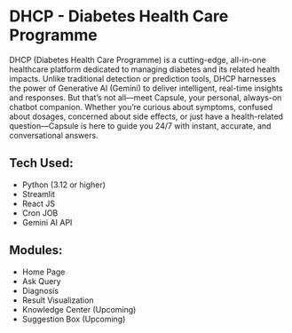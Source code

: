 # DHCP - Diabetes Health Care Programme




DHCP (Diabetes Health Care Programme) is a cutting-edge, all-in-one healthcare platform dedicated to managing diabetes and its related health impacts. Unlike traditional detection or prediction tools, DHCP harnesses the power of Generative AI (Gemini) to deliver intelligent, real-time insights and responses.
But that’s not all—meet Capsule, your personal, always-on chatbot companion. Whether you’re curious about symptoms, confused about dosages, concerned about side effects, or just have a health-related question—Capsule is here to guide you 24/7 with instant, accurate, and conversational answers.

## Tech Used:
- Python (3.12 or higher)
- Streamlit
- React JS
- Cron JOB
- Gemini AI API

## Modules:
- Home Page
- Ask Query
- Diagnosis
- Result Visualization
- Knowledge Center (Upcoming)
- Suggestion Box (Upcoming)
